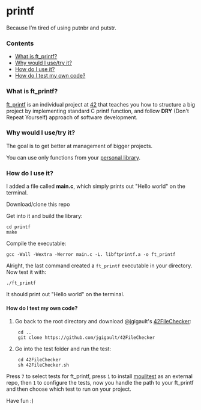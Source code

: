 # printf

Because I’m tired of using putnbr and putstr.

### Contents
* [What is ft_printf?](#what-is-ft_printf)
* [Why would I use/try it?](#why-would-i-usetry-it)
* [How do I use it?](#how-do-i-use-it)
* [How do I test my own code?](#how-do-i-test-my-own-code)

### What is ft_printf?

[ft_printf][1] is an individual project at [42][2] that teaches you how to structure a big project by implementing standard C printf function, and follow **DRY** (Don't Repeat Yourself) approach of software development.

### Why would I use/try it?

The goal is to get better at management of bigger projects.

You can use only functions from your [personal library][14].

### How do I use it?

I added a file called **main.c**, which simply prints out "Hello world" on the terminal.

Download/clone this repo
	
Get into it and build the library:
	
	cd printf
	make

Compile the executable:
	
	gcc -Wall -Wextra -Werror main.c -L. libftprintf.a -o ft_printf

Alright, the last command created a `ft_printf` executable in your directory. Now test it with:

	./ft_printf

It should print out "Hello world" on the terminal.


#### How do I test my own code?

1. Go back to the root directory and download @jgigault's [42FileChecker][17]:

		cd ..
		git clone https://github.com/jgigault/42FileChecker
		
2. Go into the test folder and run the test:

		cd 42FileChecker
		sh 42FileChecker.sh


Press `7` to select tests for ft_printf, press `1` to install [moulitest][5] as an external repo, then `1` to configure the tests, now you handle the path to your ft_printf and then choose which test to run on your project.

Have fun :)

[1]: https://github.com/Aliba777/42-School-Projects/blob/master/printf/ft_printf.en.pdf "printf PDF"
[2]: http://42.us.org "42 USA"
[5]: https://github.com/yyang42/moulitest
[14]: https://github.com/Aliba777/42-School-Projects/tree/master/libft
[17]: https://github.com/jgigault/42FileChecker
